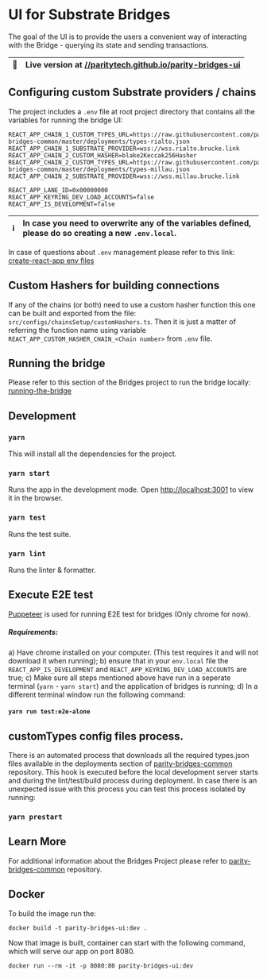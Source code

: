 # UI for Substrate Bridges

The goal of the UI is to provide the users a convenient way of interacting with the Bridge - querying its state and sending transactions.

| 🚀  | Live version at [//paritytech.github.io/parity-bridges-ui](https://paritytech.github.io/parity-bridges-ui) |
| --- | :--------------------------------------------------------------------------------------------------------- |

## Configuring custom Substrate providers / chains

The project includes a `.env` file at root project directory that contains all the variables for running the bridge UI:

```
REACT_APP_CHAIN_1_CUSTOM_TYPES_URL=https://raw.githubusercontent.com/paritytech/parity-bridges-common/master/deployments/types-rialto.json
REACT_APP_CHAIN_1_SUBSTRATE_PROVIDER=wss://wss.rialto.brucke.link
REACT_APP_CHAIN_2_CUSTOM_HASHER=blake2Keccak256Hasher
REACT_APP_CHAIN_2_CUSTOM_TYPES_URL=https://raw.githubusercontent.com/paritytech/parity-bridges-common/master/deployments/types-millau.json
REACT_APP_CHAIN_2_SUBSTRATE_PROVIDER=wss://wss.millau.brucke.link

REACT_APP_LANE_ID=0x00000000
REACT_APP_KEYRING_DEV_LOAD_ACCOUNTS=false
REACT_APP_IS_DEVELOPMENT=false
```

| ℹ️  | In case you need to overwrite any of the variables defined, please do so creating a new `.env.local`. |
| --- | :---------------------------------------------------------------------------------------------------- |

In case of questions about `.env` management please refer to this link: [create-react-app env files](https://create-react-app.dev/docs/adding-custom-environment-variables/#what-other-env-files-can-be-used)

## Custom Hashers for building connections

If any of the chains (or both) need to use a custom hasher function this one can be built and exported from the file: `src/configs/chainsSetup/customHashers.ts`. Then it is just a matter of referring the function name using variable `REACT_APP_CUSTOM_HASHER_CHAIN_<Chain number>` from `.env` file.

## Running the bridge

Please refer to this section of the Bridges project to run the bridge locally: [running-the-bridge](https://github.com/paritytech/parity-bridges-common#running-the-bridge)

## Development

### `yarn`

This will install all the dependencies for the project.

### `yarn start`

Runs the app in the development mode. Open [http://localhost:3001](http://localhost:3001) to view it in the browser.

### `yarn test`

Runs the test suite.

### `yarn lint`

Runs the linter & formatter.

## Execute E2E test

[Puppeteer](https://developers.google.com/web/tools/puppeteer/) is used for running E2E test for bridges (Only chrome for now).

##### Requirements:

a) Have chrome installed on your computer. (This test requires it and will not download it when running);
b) ensure that in your `env.local` file the `REACT_APP_IS_DEVELOPMENT` and `REACT_APP_KEYRING_DEV_LOAD_ACCOUNTS` are true;
c) Make sure all steps mentioned above have run in a seperate terminal (`yarn` - `yarn start`) and the application of bridges is running;
d) In a different terminal window run the following command:

#### `yarn run test:e2e-alone`

## customTypes config files process.

There is an automated process that downloads all the required types<CHAIN>.json files available in the deployments section of [parity-bridges-common](https://github.com/paritytech/parity-bridges-common/tree/master/deployments) repository.
This hook is executed before the local development server starts and during the lint/test/build process during deployment.
In case there is an unexpected issue with this process you can test this process isolated by running:

### `yarn prestart`

## Learn More

For additional information about the Bridges Project please refer to [parity-bridges-common](https://github.com/paritytech/parity-bridges-common) repository.

## Docker

To build the image run the:

```
docker build -t parity-bridges-ui:dev .
```

Now that image is built, container can start with the following command, which will serve our app on port 8080.

```
docker run --rm -it -p 8080:80 parity-bridges-ui:dev
```
